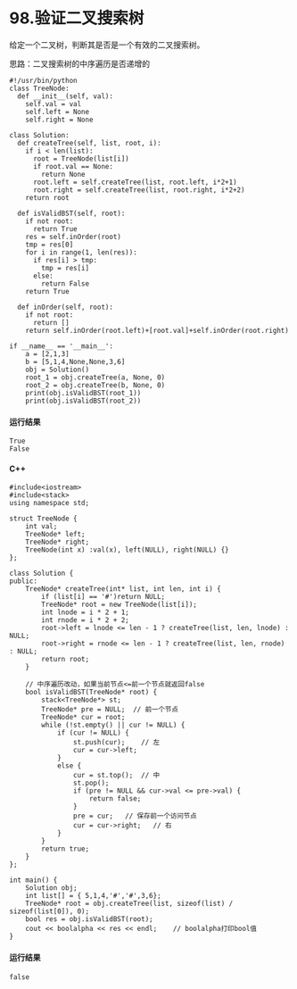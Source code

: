 # 98.验证二叉搜索树

给定一个二叉树，判断其是否是一个有效的二叉搜索树。

思路：二叉搜索树的中序遍历是否递增的

    #!/usr/bin/python
    class TreeNode:
      def __init__(self, val):
        self.val = val
        self.left = None
        self.right = None

    class Solution:
      def createTree(self, list, root, i):
        if i < len(list):
          root = TreeNode(list[i])
          if root.val == None:
            return None
          root.left = self.createTree(list, root.left, i*2+1)
          root.right = self.createTree(list, root.right, i*2+2)
        return root

      def isValidBST(self, root):
        if not root:
          return True
        res = self.inOrder(root)
        tmp = res[0]
        for i in range(1, len(res)):
          if res[i] > tmp:
            tmp = res[i]
          else:
            return False
        return True

      def inOrder(self, root):
        if not root:
          return []
        return self.inOrder(root.left)+[root.val]+self.inOrder(root.right)

    if __name__ == '__main__':
        a = [2,1,3]
        b = [5,1,4,None,None,3,6]
        obj = Solution()
        root_1 = obj.createTree(a, None, 0)
        root_2 = obj.createTree(b, None, 0)
        print(obj.isValidBST(root_1))
        print(obj.isValidBST(root_2))

#### 运行结果
    True
    False

#### C++

    #include<iostream>
    #include<stack>
    using namespace std;

    struct TreeNode {
        int val;
        TreeNode* left;
        TreeNode* right;
        TreeNode(int x) :val(x), left(NULL), right(NULL) {}
    };

    class Solution {
    public:
        TreeNode* createTree(int* list, int len, int i) {
            if (list[i] == '#')return NULL;
            TreeNode* root = new TreeNode(list[i]);
            int lnode = i * 2 + 1;
            int rnode = i * 2 + 2;
            root->left = lnode <= len - 1 ? createTree(list, len, lnode) : NULL;
            root->right = rnode <= len - 1 ? createTree(list, len, rnode) : NULL;
            return root;
        }

        // 中序遍历改动，如果当前节点<=前一个节点就返回false
        bool isValidBST(TreeNode* root) {
            stack<TreeNode*> st;
            TreeNode* pre = NULL;  // 前一个节点
            TreeNode* cur = root;
            while (!st.empty() || cur != NULL) {
                if (cur != NULL) {
                    st.push(cur);    // 左
                    cur = cur->left;
                }
                else {
                    cur = st.top();  // 中
                    st.pop();
                    if (pre != NULL && cur->val <= pre->val) {
                        return false;
                    }
                    pre = cur;   // 保存前一个访问节点
                    cur = cur->right;   // 右
                }
            }
            return true;
        }
    };

    int main() {
        Solution obj;
        int list[] = { 5,1,4,'#','#',3,6};
        TreeNode* root = obj.createTree(list, sizeof(list) / sizeof(list[0]), 0);
        bool res = obj.isValidBST(root);
        cout << boolalpha << res << endl;    // boolalpha打印bool值
    }
    
#### 运行结果
    false
